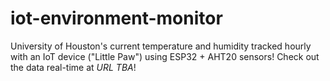 # iot-environment-monitor
University of Houston's current temperature and humidity tracked hourly with an IoT device ("Little Paw") using ESP32 + AHT20 sensors! Check out the data real-time at *URL TBA*!